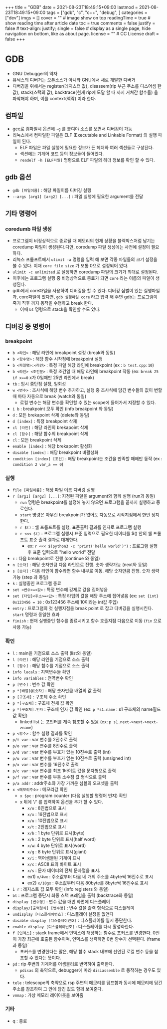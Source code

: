 +++
title = "GDB"
date = 2021-08-23T18:49:15+09:00
lastmod = 2021-08-23T18:49:15+09:00
tags = ["gdb", "c", "c++", "debug", ]
categories = ["dev"]
imgs = []
cover = ""  # image show on top
readingTime = true  # show reading time after article date
toc = true
comments = false
justify = false  # text-align: justify;
single = false  # display as a single page, hide navigation on bottom, like as about page.
license = ""  # CC License
draft = false
+++
# GDB
- GNU Debugger의 약자
- 유닉스의 디버거는 오픈소스가 아니라 GNU에서 새로 개발한 디버거
- 디버깅을 위해서는 register(레지스터 값), disassem(rip 부근 주소를 디스어셈 한 값), stack(스택의 값), backtrace(현재 rip에 도달 할 때 까지 거쳐간 함수들) 을 파악해야 하며, 이를 context(맥락) 이라 한다.
## 컴파일
- gcc로 컴파일시 옵션에 `-g` 를 붙여야 소스를 보면서 디버깅이 가능
- 리눅스에서 컴파일한 파일은 ELF (Executable and Linkable Format) 의 실행 파일이 된다.
  - ELF 파일은 파일 실행에 필요한 정보가 든 헤더와 여러 섹션들로 구성된다.
  - 섹션에는 기계어 코드 등의 정보들이 들어있다. 
  - `readelf -h [ELF파일]` 명령으로 ELF 파일의 헤더 정보를 확인 할 수 있다.
 
## gdb 옵션
- `gdb [파일이름]` : 해당 파일이름 디버깅 실행
- `--args [arg1] [arg2] [...]` : 파일 실행에 필요한 argument를 전달

## 기타 명령어

### coredumb 파일 생성

- 프로그램이 비정상적으로 종료될 때 메모리의 현재 상황을 블랙박스처럼 남기는 coredump 파일이 생성된다.다만, coredump 파일 생성에는 사전에 설정이 필요하다. 
- 리눅스 프롬프트에서 `ulimit -a` 명령을 입력 해 보면 각종 파일들의 크기 설정을 볼 수 있다. 이때 `core file size` 가 보통 0으로 설정되어 있다. 
- `ulimit -c unlimited` 로 설정하면 coredump 파일의 크기가 최대로 설정된다.
- 이후에는 프로그램 실행 중 비정상적으로 종료가 되면 `core` 라는 이름의 파일이 생성된다. 
- gdb에서 core파일을 사용하여 디버깅을 할 수 있다. 디버깅 심벌이 있는 실행파일과, core파일이 있다면, `gdb 실행파일 core` 라고 입력 해 주면 gdb는 프로그램이 죽기 직후 까지 동작을 수행하고 break 한다. 
  - 이때 `bt` 명령으로 stack을 확인할 수도 있다.

## 디버깅 중 명령어

### breakpoint
- `b <라인>` : 해당 라인에 breakpoint 설정 (break와 동일)
- `b <함수명>` : 해당 함수 시작점에 breakpoint 설정
- `b <파일명>:<라인>` : 특정 파일 해당 라인에 breakpoint (ex : `b test.cpp:10`)
- `b <라인> <조건문>` : 특정 조건일 때 해당 라인에 breakpoint 작동 (ex: `break 25 if x==0` x가 0일때만 25번 라인에서 break)
- `tb` : 임시 중단점 설정, 일회성
- `w <변수>` : 조사식에 해당 변수 추가하고, 실행 중 조사식에 담긴 변수들의 값이 변할 때 마다 자동으로 break (watch와 동일)
  - 로컬 변수는 해당 변수를 확인할 수 있는 scope에 들어가서 지정할 수 있다.
- `i b` : breakpoint 모두 확인 (info breakpoint 와 동일) 
- `d` : 모든 brekapoint 삭제 (delete와 동일)
- `d [index]` : 특정 breakpoint 삭제
- `cl [라인]` : 해당 라인의 brekapoint 삭제
- `cl [함수]` : 해당 함수의 breakpoint 삭제
- `cl` : 모든 breakpoint 삭제
- `enable [index]` : 해당 brekapoint 활성화
- `disable [index]` : 해당 breakpoint 비활성화
- `condition [index] [조건]` : 해당 breakpoint는 조건을 만족할 때에만 동작 (ex : `condition 2 var_a == 0`)

### 실행
- `file [파일이름]` : 해당 파일 이름 디버깅 실행
- `r [arg1] [arg2] [...]`: 지정된 파일을 argument와 함께 실행 (run과 동일)
  - `run` 명령은 breakpoint를 설정해 놓지 않으면 프로그램을 끝까지 실행하고 종료한다. 
  - `start` 명령은 아무런 breakpoint가 없어도 자동으로 시작지점에서 한번 정지한다.
  - `r $()` : 쉘 프롬프트를 실행, 표준출력 결과를 인자로 프로그램 실행
  - `r <<< $()` : 프로그램 실행시 표준 입력으로 필요한 데이터를 $() 안의 쉘 프롬프트 표준 출력 결과로 대체한다.
    - ex: `r <<< $(python3 -c "print('hello world')")` : 프로그램 실행 후 표준 입력으로 "hello world" 전달
- `c` : 다음 breakpoint로 진행 (continue 와 동일)
- `n [숫자]` : 해당 숫자만큼 다음 라인으로 진행. 숫자 생략가능 (next와 동일)
- `s [숫자]` : 다음 라인이 함수라면 함수 내부로 이동. 해당 숫자만큼 진행. 숫자 생략 가능 (step 과 동일)
- `k` : 실행중인 프로그램 종료
- `set <변수>=<값>` : 특정 변수에 강제로 값을 집어넣음
- `set {타입}<주소>=<값>` : 특정 타입의 값을 해당 주소에 집어넣음 (ex: `set {int} 0x123456 = 10` : 0x123456 주소에 10이라는 int값 주입)
- `entry` : 프로그램의 첫 실행지점을 break point 로 잡고 디버깅을 실행시킨다. `start` 명령과 동일한 효과
- `finish` : 현재 실행중인 함수를 종료시키고 함수 호출지점 다음으로 이동 (`fin` 으로 사용 가능)

### 확인
- `l` : main을 기점으로 소스 출력 (list와 동일)
- `l [라인]` : 해당 라인을 기점으로 소스 출력
- `l [함수]` : 해당 함수를 기점으로 소스 출력
- `info locals` : 지역변수들 확인
- `info variables` : 전역변수 확인
- `p [변수]` : 변수 값 확인
- `p *[배열]@[숫자]` : 해당 숫자만큼 배열의 값 출력
- `p [구조체]` : 구조체 주소 확인
- `p *[구조체]` : 구조체 전체 값 확인
- `p *[구조체].인자` : 구조체 인자 값 확인 (ex: `p *s1.name` : s1 구조체의 name필드 값 확인)
  - linked list 는 포인터를 계속 참조할 수 있음 (ex: `p s1.next->next->next->name`)
- `p <함수>` : 함수 실행 결과를 확인
 - `p/t var` : var 변수를 2진수로 출력
 - `p/o var` : var 변수를 8진수로 출력
 - `p/d var` : var 변수를 부호가 있는 10진수로 출력 (int)
 - `p/u var` : var 변수를 부호가 없는 10진수로 출력 (unsigned int)
 - `p/x var` : var 변수를 16진수로 출력
 - `p/c var` : var 변수를 최초 1바이트 값을 문자형으로 출력
 - `p/f var` : var 변수를 부동 소수점 값 형식으로 출력
 - `p/a addr` : addr주소와 가장 가까운 심볼의 오프셋을 출력
- `x <메모리주소>` : 메모리값 확인
  - `x $pc` : program counter (다음 실행할 명령어 번지) 확인
  - x 뒤에 '/' 를 입력하여 옵션을 추가 할 수 있다.
    - `x/o` : 8진법으로 표시
    - `x/x` : 16진법으로 표시
    - `x/u` : 10진법으로 표시
    - `x/t` : 2진법으로 표시
    - `x/b` : 1 byte 단위로 표시(byte)
    - `x/h` : 2 byte 단위로 표시(half word)
    - `x/w`: 4 byte 단위로 표시(word) 
    - `x/g` : 8 byte 단위로 표시(giant)
    - `x/i` : 역어셈블된 기계여 표시
    - `x/c` : ASCII 표의 바이트 표시
    - `x/s` : 문자 데이터의 전체 문자열을 표시.
    - ex1) `x/4wx` : 주소값부터 다음 네 개의 주소를 4byte씩 16진수로 표시
    - ex2) `x/10gx` : 주소값부터 다음 80byte를 8byte씩 16진수로 표시
- `i r` : 레지스트 값 모두 확인 (info registers 와 동일)
- `bt` : 프로그램 중단시 최종 스택 프레임을 출력 (backtrace와 동일)
- `display [변수명]`  : 변수 값을 매번 화면에 디스플레이
- `display/[출력형식] [변수명]` : 변수 값을 출력 형식으로 디스플레이
- `undisplay [디스플레이번호]` : 디스플레이 설정을 없앤다
- `disable display [디스플레이번호]` : 디스플레이를 일시 중단한다.
- `enable display [디스플레이번호]` : 디스플레이를 다시 활성화한다.
- `f [인덱스]` : stack frame에서 인덱스에 해당하는 함수로 포커스를 변경한다. 0번이 가장 최근에 호출된 함수이며, 인덱스를 생략하면 0번 함수가 선택된다. (frame 과 동일)`
  - 포커스를 변경한다는 말은, 해당 함수 stack 내부에 선언된 로컬 변수 등을 참조할 수 있다는 뜻이다. 
- `pd` : rip 주변의 기계어를 어셈블리로 번역하여 출력한다. 
  - `pdisas` 의 축약으로, debugger에 따라 `disiassemble` 로 동작하는 경우도 있다.
- `tele` : telescope의 축약으로 rsp 주변의 메모리를 덤프함과 동시에 메모리에 담긴 주소를 참조하여 그 안에 담긴 값도 함께 보여준다.
- `vmmap` : 가상 메모리 레이아웃을 보여줌

### 기타
- q : 종료
